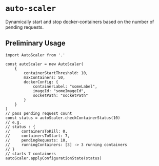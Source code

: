# `auto-scaler`
Dynamically start and stop docker-containers based on the number of pending requests.

## Preliminary Usage

```
import AutoScaler from '.'

const autoScaler = new AutoScaler(
    {
        containerStartThreshold: 10,
        maxContainers: 50,
        dockerConfig: {
            containerLabel: "someLabel",
            imageId: "someImageId",
            socketPath: "socketPath"
        }
    }
)
// pass pending request count
const status = autoScaler.checkContainerStatus(10)
// e.g.
// status : {
//     containersToKill: 0,
//     containersToStart: 7,
//     pendingRequests: 10,
//     runningContainers: [3] -> 3 running containers
// }
// starts 7 containers
autoScaler.applyConfigurationState(status)

```
